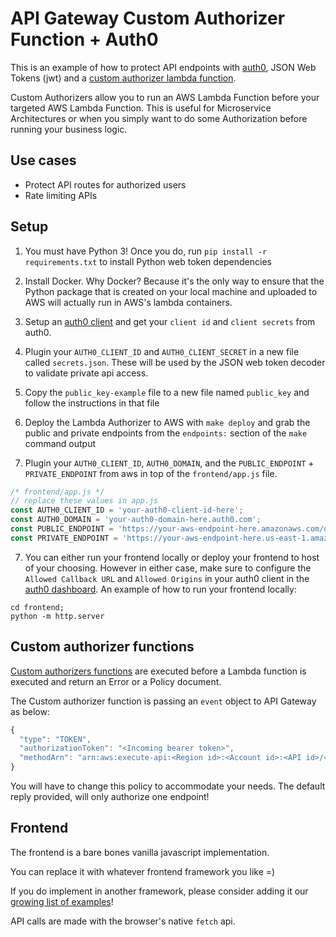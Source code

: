 <!--
title: 'AWS API Gateway Custom Authorizer Function with Auth0 example in Python'
description: 'This is an example of how to protect API endpoints with Auth0, JSON Web Tokens (jwt) and a custom authorizer lambda function in Python 3.'
layout: Doc
framework: v1
platform: AWS
language: Python
priority: 10
authorLink: 'https://github.com/BrianAndersen78'
authorName: BrianAndersen78
authorAvatar: 'https://avatars3.githubusercontent.com/u/30560831?v=4&s=140'
-->
# API Gateway Custom Authorizer Function + Auth0

This is an example of how to protect API endpoints with [auth0](https://auth0.com/), JSON Web Tokens (jwt) and a [custom authorizer lambda function](https://serverless.com/framework/docs/providers/aws/events/apigateway#http-endpoints-with-custom-authorizers).

Custom Authorizers allow you to run an AWS Lambda Function before your targeted AWS Lambda Function. This is useful for Microservice Architectures or when you simply want to do some Authorization before running your business logic.

## Use cases

- Protect API routes for authorized users
- Rate limiting APIs

## Setup

1. You must have Python 3! Once you do, run `pip install -r requirements.txt` to install Python web token dependencies

2. Install Docker. Why Docker? Because it's the only way to ensure that the Python package that is
   created on your local machine and uploaded to AWS will actually run in AWS's lambda containers.

2. Setup an [auth0 client](https://auth0.com/docs/clients) and get your `client id` and `client secrets` from auth0.

3. Plugin your `AUTH0_CLIENT_ID` and `AUTH0_CLIENT_SECRET` in a new file called `secrets.json`. These will be used by the JSON web token decoder to validate private api access.

4. Copy the `public_key-example` file to a new file named `public_key` and follow the instructions in that file

5. Deploy the Lambda Authorizer to AWS with `make deploy` and grab the public and private endpoints from the `endpoints:` section of the `make` command output

6. Plugin your `AUTH0_CLIENT_ID`, `AUTH0_DOMAIN`, and the `PUBLIC_ENDPOINT` + `PRIVATE_ENDPOINT` from aws in top of the `frontend/app.js` file.

  ```js
  /* frontend/app.js */
  // replace these values in app.js
  const AUTH0_CLIENT_ID = 'your-auth0-client-id-here';
  const AUTH0_DOMAIN = 'your-auth0-domain-here.auth0.com';
  const PUBLIC_ENDPOINT = 'https://your-aws-endpoint-here.amazonaws.com/dev/api/public';
  const PRIVATE_ENDPOINT = 'https://your-aws-endpoint-here.us-east-1.amazonaws.com/dev/api/private';
  ```

7. You can either run your frontend locally or deploy your frontend to host of your choosing. However in either case, make sure to configure the `Allowed Callback URL` and `Allowed Origins` in your auth0 client in the [auth0 dashboard](https://manage.auth0.com). An example of how to run your frontend locally:

  ```
  cd frontend;
  python -m http.server
  ```


## Custom authorizer functions

[Custom authorizers functions](https://aws.amazon.com/blogs/compute/introducing-custom-authorizers-in-amazon-api-gateway/) are executed before a Lambda function is executed and return an Error or a Policy document.

The Custom authorizer function is passing an `event` object to API Gateway as below:
```javascript
{
  "type": "TOKEN",
  "authorizationToken": "<Incoming bearer token>",
  "methodArn": "arn:aws:execute-api:<Region id>:<Account id>:<API id>/<Stage>/<Method>/<Resource path>"
}
```
You will have to change this policy to accommodate your needs. The default reply provided, will only authorize one endpoint!

## Frontend

The frontend is a bare bones vanilla javascript implementation.

You can replace it with whatever frontend framework you like =)

If you do implement in another framework, please consider adding it our [growing list of examples](https://github.com/serverless/examples/)!

API calls are made with the browser's native `fetch` api.
